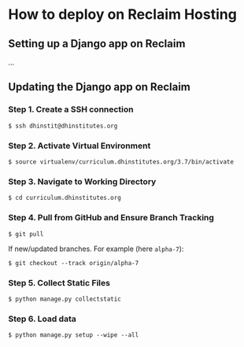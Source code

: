 # How to deploy on Reclaim Hosting

## Setting up a Django app on Reclaim

...

## Updating the Django app on Reclaim

### Step 1. Create a SSH connection

```console
$ ssh dhinstit@dhinstitutes.org
```

### Step 2. Activate Virtual Environment

```console
$ source virtualenv/curriculum.dhinstitutes.org/3.7/bin/activate
```

### Step 3. Navigate to Working Directory

```console
$ cd curriculum.dhinstitutes.org
```

### Step 4. Pull from GitHub and Ensure Branch Tracking

```console
$ git pull
```

If new/updated branches. For example (here `alpha-7`):

```console
$ git checkout --track origin/alpha-7
```

### Step 5. Collect Static Files

```console
$ python manage.py collectstatic
```

### Step 6. Load data

```console
$ python manage.py setup --wipe --all
```